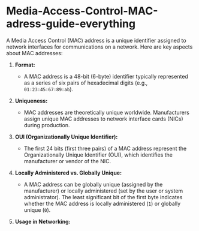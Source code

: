 # Media-Access-Control-MAC-adress-guide-everything


A Media Access Control (MAC) address is a unique identifier assigned to network interfaces for communications on a network. Here are key aspects about MAC addresses:

1. **Format:**
   - A MAC address is a 48-bit (6-byte) identifier typically represented as a series of six pairs of hexadecimal digits (e.g., `01:23:45:67:89:ab`).

2. **Uniqueness:**
   - MAC addresses are theoretically unique worldwide. Manufacturers assign unique MAC addresses to network interface cards (NICs) during production.

3. **OUI (Organizationally Unique Identifier):**
   - The first 24 bits (first three pairs) of a MAC address represent the Organizationally Unique Identifier (OUI), which identifies the manufacturer or vendor of the NIC.

4. **Locally Administered vs. Globally Unique:**
   - A MAC address can be globally unique (assigned by the manufacturer) or locally administered (set by the user or system administrator). The least significant bit of the first byte indicates whether the MAC address is locally administered (`1`) or globally unique (`0`).

5. **Usage in Networking:**
